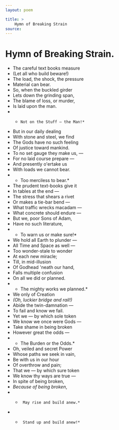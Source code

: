 ```yaml
---
layout: poem

title: >
    Hymn of Breaking Strain
source: 
---
```


     
#  Hymn of Breaking Strain. 

   - The careful text books measure
 -   (Let all who build beware!)
 - The load, the shock, the pressure
 -   Material can bear.
 - So, when the buckled girder
 -   Lets down the grinding span,
 - The blame of loss, or murder,
 -   Is laid upon the man.
 - *     Not on the Stuff — the Man!*
  - But in our daily dealing
 -   With stone and steel, we find
 - The Gods have no such feeling
 -   Of justice toward mankind.
 - To no set gauge they make us, — 
 -   For no laid course prepare — 
 - And presently o'ertake us
 -   With loads we cannot bear.
 - *   Too merciless to bear.*
  - The prudent text-books give it
 -   In tables at the end — 
 - The stress that shears a rivet
 -   Or makes a tie-bar bend — 
 - What traffic wrecks macadam — 
 -   What concrete should endure — 
 - But we, poor Sons of Adam,
 -   Have no such literature,
 - *   To warn us or make sure!*
  - We hold all Earth to plunder — 
 -   All Time and Space as well — 
 - Too wonder-stale to wonder
 -   At each new miracle;
  - Till, in mid-illusion
 -   Of Godhead 'neath our hand,
 - Falls multiple confusion
 -   On all we did or planned.
 - *    The mighty works we planned.*
  - We only of Creation
 - *(Oh, luckier bridge and rail!)*
 - Abide the twin-damnation — 
 -   To fail and know we fail.
 - Yet we — by which sole token
 -   We know we once were Gods — 
 - Take shame in being broken
 -   However great the odds — 
 - *   The Burden or the Odds.*
  - Oh, veiled and secret Power
 -   Whose paths we seek in vain,
 - Be with us in our hour
 -   Of overthrow and pain;
 - That we — by which sure token
 -   We know thy ways are true — 
 - In spite of being broken,
 - *Because of being broken*,
 - *      May rise and build anew.*
 - *      Stand up and build anew!*
      